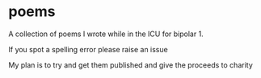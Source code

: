 # poems

A collection of poems I wrote while in the ICU for bipolar 1.

If you spot a spelling error please raise an issue

My plan is to try and get them published and give the proceeds to charity

